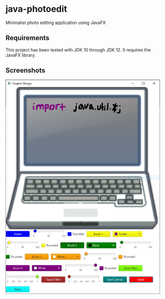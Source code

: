 # java-photoedit
Minimalist photo editing application using JavaFX

## Requirements
This project has been tested with JDK 10 through JDK 12. It requires the JavaFX library.

## Screenshots
![Example screenshot](/screenshots/ImageEditScreenshot20190807.PNG?raw=true)
